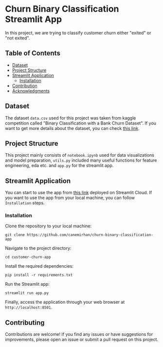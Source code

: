 # Churn Binary Classification Streamlit App

In this project, we are trying to classify customer churn either "exited" or "not exited".

## Table of Contents
  - [Dataset](#dataset)
  - [Project Structure](#project-structure)
  - [Streamlit Application](#streamlit-application)
    - [Installation](#installation)
  - [Contribution](#contribution)
  - [Acknowledgments](#acknowledgments)

## Dataset
The dataset `data.csv` used for this project was taken from kaggle competition called "Binary Classification with a Bank Churn Dataset". If you want to get more details about the dataset, you can check [this link](https://www.kaggle.com/competitions/playground-series-s4e1/data).


## Project Structure
This project mainly consists of `notebook.ipynb` used for data visualizations and model preparation, `utils.py` included many useful functions for feature engineering, eda etc. and `app.py` for the streamlit app.

## Streamlit Application
You can start to use the app from [this link](https://custchurnbc.streamlit.app/) deployed on Streamlit Cloud. If you want to use the app from your local machine, you can follow `Installation` steps.

### Installation
Clone the repository to your local machine:
    
    git clone https://github.com/canemirhan/churn-binary-classification-app
    
    
Navigate to the project directory:
    
    cd customer-churn-app

    
Install the required dependencies:
    
    pip install -r requirements.txt
    
    
Run the Streamlit app:
    
    streamlit run app.py
    
    
    
Finally, access the application through your web browser at `http://localhost:8501`.


## Contributing

Contributions are welcome! If you find any issues or have suggestions for improvements, please open an issue or submit a pull request on this project.








